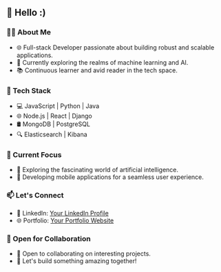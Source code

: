 ## 👋 Hello :)

### 👨‍💻 About Me
- 🌐 Full-stack Developer passionate about building robust and scalable applications.
- 🚀 Currently exploring the realms of machine learning and AI.
- 📚 Continuous learner and avid reader in the tech space.

### 🔧 Tech Stack
- 💻 JavaScript | Python | Java
- 🌐 Node.js | React | Django
- 🛢️ MongoDB | PostgreSQL
- 🔍 Elasticsearch | Kibana

### 🌱 Current Focus
- 🤖 Exploring the fascinating world of artificial intelligence.
- 📱 Developing mobile applications for a seamless user experience.

### 📫 Let's Connect
- 💼 LinkedIn: [Your LinkedIn Profile](https://www.linkedin.com/in/aashaypawar/)
- 🌐 Portfolio: [Your Portfolio Website](https://aashaypawar.github.io)

### 🤝 Open for Collaboration
- 💬 Open to collaborating on interesting projects.
- 🚀 Let's build something amazing together!

